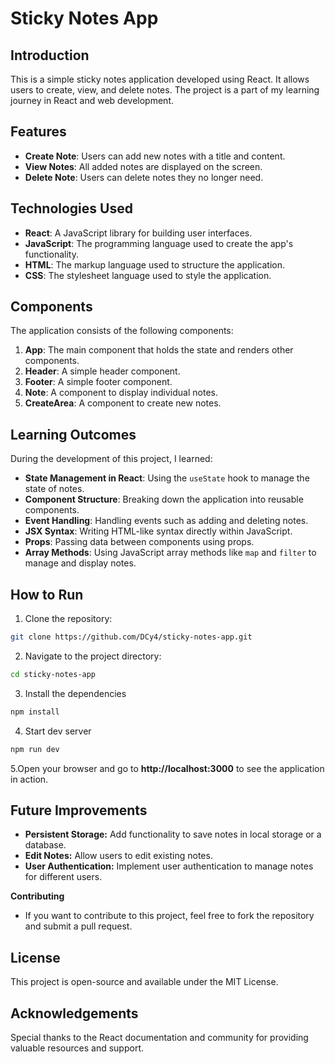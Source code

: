 # Sticky Notes App

## Introduction

This is a simple sticky notes application developed using React. It allows users to create, view, and delete notes. The project is a part of my learning journey in React and web development.

## Features

- **Create Note**: Users can add new notes with a title and content.
- **View Notes**: All added notes are displayed on the screen.
- **Delete Note**: Users can delete notes they no longer need.

## Technologies Used

- **React**: A JavaScript library for building user interfaces.
- **JavaScript**: The programming language used to create the app's functionality.
- **HTML**: The markup language used to structure the application.
- **CSS**: The stylesheet language used to style the application.

## Components

The application consists of the following components:

1. **App**: The main component that holds the state and renders other components.
2. **Header**: A simple header component.
3. **Footer**: A simple footer component.
4. **Note**: A component to display individual notes.
5. **CreateArea**: A component to create new notes.

## Learning Outcomes

During the development of this project, I learned:

- **State Management in React**: Using the `useState` hook to manage the state of notes.
- **Component Structure**: Breaking down the application into reusable components.
- **Event Handling**: Handling events such as adding and deleting notes.
- **JSX Syntax**: Writing HTML-like syntax directly within JavaScript.
- **Props**: Passing data between components using props.
- **Array Methods**: Using JavaScript array methods like `map` and `filter` to manage and display notes.

## How to Run

1. Clone the repository:
```sh
git clone https://github.com/DCy4/sticky-notes-app.git
```
2. Navigate to the project directory:
```sh
cd sticky-notes-app
```
3. Install the dependencies
```sh
npm install
```
4. Start dev server
```sh
npm run dev
```
5.Open your browser and go to **http://localhost:3000** to see the application in action.

## Future Improvements
- **Persistent Storage:** Add functionality to save notes in local storage or a database.
- **Edit Notes:** Allow users to edit existing notes.
- **User Authentication:** Implement user authentication to manage notes for different users.

**Contributing**
- If you want to contribute to this project, feel free to fork the repository and submit a pull request.

## License
This project is open-source and available under the MIT License.

## Acknowledgements
Special thanks to the React documentation and community for providing valuable resources and support.
